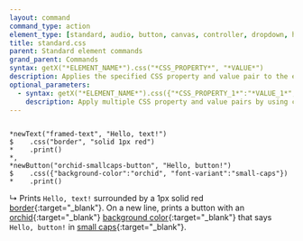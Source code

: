 ```yaml
---
layout: command
command_type: action
element_type: [standard, audio, button, canvas, controller, dropdown, html, image, mediarecorder, scale, text, textinput, tooltip, video, voicerecorder, youtube]
title: standard.css
parent: Standard element commands
grand_parent: Commands
syntax: getX("*ELEMENT_NAME*").css("*CSS_PROPERTY*", "*VALUE*")
description: Applies the specified CSS property and value pair to the element.
optional_parameters: 
  - syntax: getX("*ELEMENT_NAME*").css({"*CSS_PROPERTY_1*":"*VALUE_1*", "*CSS_PROPERTY_2*":"*VALUE_2*"})
    description: Apply multiple CSS property and value pairs by using curly brackets and colons.
---
```


<pre><code class="language-diff-javascript diff-highlight">
*newText("framed-text", "Hello, text!")
$    .css("border", "solid 1px red")
*    .print()
*,
*newButton("orchid-smallcaps-button", "Hello, button!")
$    .css({"background-color":"orchid", "font-variant":"small-caps"})
*    .print()
</code></pre>

↳ Prints `Hello, text!` surrounded by a 1px solid red
[border](https://www.w3schools.com/cssref/pr_border.asp){:target="_blank"}.
On a new line, prints a button with an
[orchid](https://www.w3schools.com/colors/color_tryit.asp?color=Orchid){:target="_blank"}
[background color](https://www.w3schools.com/cssref/pr_background-color.asp){:target="_blank"}
that says `Hello, button!` in
[small caps](https://www.w3schools.com/cssref/pr_font_font-variant.asp){:target="_blank"}.
